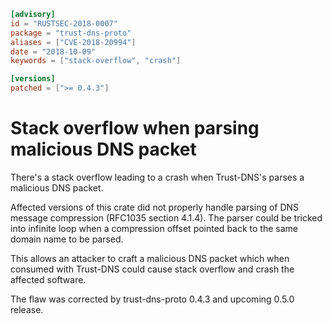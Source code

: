 ```toml
[advisory]
id = "RUSTSEC-2018-0007"
package = "trust-dns-proto"
aliases = ["CVE-2018-20994"]
date = "2018-10-09"
keywords = ["stack-overflow", "crash"]

[versions]
patched = [">= 0.4.3"]
```

# Stack overflow when parsing malicious DNS packet

There's a stack overflow leading to a crash when Trust-DNS's parses a
malicious DNS packet.

Affected versions of this crate did not properly handle parsing of DNS message
compression (RFC1035 section 4.1.4). The parser could be tricked into infinite
loop when a compression offset pointed back to the same domain name to be
parsed.

This allows an attacker to craft a malicious DNS packet which when consumed
with Trust-DNS could cause stack overflow and crash the affected software.

The flaw was corrected by trust-dns-proto 0.4.3 and upcoming 0.5.0 release.
